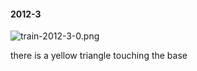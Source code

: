 #### 2012-3
![train-2012-3-0.png](https://github.com/lil-lab/nlvr/raw/master/nlvr/train/images/5/train-2012-3-0.png "train-2012-3-0.png")

there is a yellow triangle touching the base